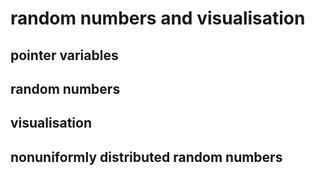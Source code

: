 # random numbers and visualisation

## pointer variables

## random numbers

## visualisation

## nonuniformly distributed random numbers

